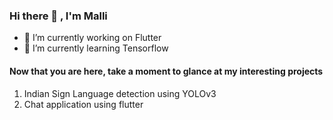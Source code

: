 ### Hi there 👋 , I'm Malli

<!--
**mallikarjunSN/mallikarjunsn** is a ✨ _special_ ✨ repository because its `README.md` (this file) appears on your GitHub profile.
-->

- 🔭 I’m currently working on Flutter 
- 🌱 I’m currently learning Tensorflow


#### Now that you are here, take a moment to glance at my interesting projects

1. Indian Sign Language detection using YOLOv3
1. Chat application using flutter



